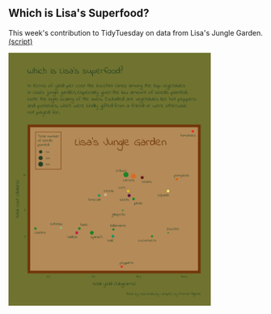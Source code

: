 ## Which is Lisa's Superfood?

This week's contribution to TidyTuesday on data from Lisa's Jungle Garden. [(script)](https://github.com/aalgenib/tidytuesday/blob/main/2024/week_22/tt2024w22_gh.R)

<img src="tt2024w22.png" alt="drawing" width="400"/>
